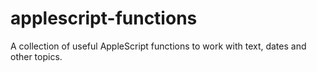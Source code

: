 # applescript-functions

A collection of useful AppleScript functions to work with text, dates and other topics.  
